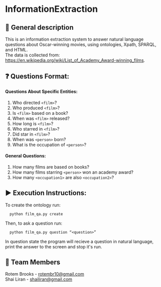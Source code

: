 # InformationExtraction

## :page_with_curl: General description
This is an information extraction system to answer natural language questions about Oscar-winning movies, using ontologies, Xpath, SPARQL, and HTML. <br/>
The data is collected from: https://en.wikipedia.org/wiki/List_of_Academy_Award-winning_films.  <br/>

## :question: Questions Format:
#### Questions About Specific Entities:
1. Who directed `<film>`?
2. Who produced `<film>`?
3. Is `<film>` based on a book?
4. When was `<film>` released?
5. How long is `<film>`?
6. Who starred in `<film>`?
7. Did <person> star in `<film>`?
8. When was `<person>` born?
9. What is the occupation of `<person>`?

#### General Questions:
1. How many films are based on books?
2. How many films starring `<person>` won an academy award?
3. How many `<occupation1>` are also `<occupation2>`?
  
## :arrow_forward: Execution Instructions:
To create the ontology run:<br />
```
  python film_qa.py create
```
Then, to ask a question run:<br />
```
  python film_qa.py question “<question>”
```
In question state the program will recieve a question in natural language, print the answer to the screen and stop it's run.

## :woman: Team Members
Rotem Brooks - rotembr10@gmail.com <br/>
Shai Liran - shailiran@gmail.com
